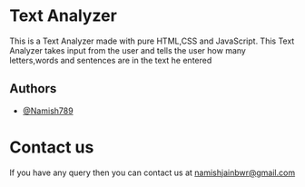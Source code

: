 # Text Analyzer

This is a Text Analyzer made with pure HTML,CSS and JavaScript. This Text Analyzer takes input from 
the user and tells the user how many letters,words and sentences are in the text he entered
 
## Authors

- [@Namish789](https://www.github.com/Namish)
# Contact us

If you have any query then you can contact us at namishjainbwr@gmail.com

